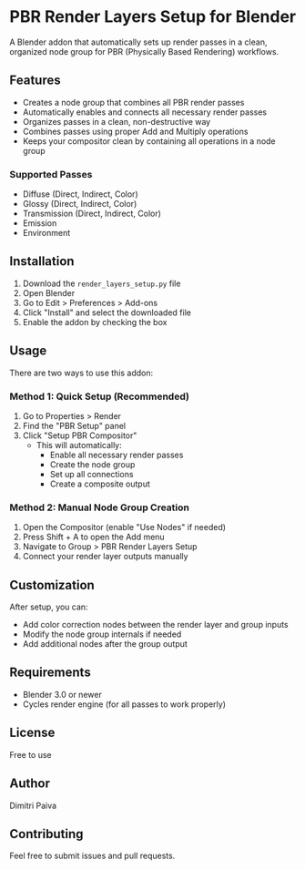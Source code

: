 # PBR Render Layers Setup for Blender

A Blender addon that automatically sets up render passes in a clean, organized node group for PBR (Physically Based Rendering) workflows.

## Features

- Creates a node group that combines all PBR render passes
- Automatically enables and connects all necessary render passes
- Organizes passes in a clean, non-destructive way
- Combines passes using proper Add and Multiply operations
- Keeps your compositor clean by containing all operations in a node group

### Supported Passes
- Diffuse (Direct, Indirect, Color)
- Glossy (Direct, Indirect, Color)
- Transmission (Direct, Indirect, Color)
- Emission
- Environment

## Installation

1. Download the `render_layers_setup.py` file
2. Open Blender
3. Go to Edit > Preferences > Add-ons
4. Click "Install" and select the downloaded file
5. Enable the addon by checking the box

## Usage

There are two ways to use this addon:

### Method 1: Quick Setup (Recommended)
1. Go to Properties > Render
2. Find the "PBR Setup" panel
3. Click "Setup PBR Compositor"
   - This will automatically:
     - Enable all necessary render passes
     - Create the node group
     - Set up all connections
     - Create a composite output

### Method 2: Manual Node Group Creation
1. Open the Compositor (enable "Use Nodes" if needed)
2. Press Shift + A to open the Add menu
3. Navigate to Group > PBR Render Layers Setup
4. Connect your render layer outputs manually

## Customization

After setup, you can:
- Add color correction nodes between the render layer and group inputs
- Modify the node group internals if needed
- Add additional nodes after the group output

## Requirements

- Blender 3.0 or newer
- Cycles render engine (for all passes to work properly)

## License

Free to use

## Author

Dimitri Paiva

## Contributing

Feel free to submit issues and pull requests.
